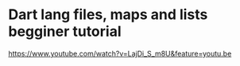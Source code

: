 # Dart lang files, maps and lists begginer tutorial

https://www.youtube.com/watch?v=LajDi_S_m8U&feature=youtu.be
